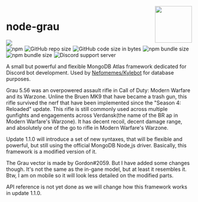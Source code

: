 
<img src="https://i.imgur.com/jRLmdla.jpg" width="100px" height="100px" style="float: right;" />
<h1 style="border: none;">node-grau</h1>
<img src="https://nodei.co/npm/node-grau.png?compact=true"/> <br/>
<img alt="npm" src="https://img.shields.io/npm/dt/node-grau?style=flat-square&logo=npm&color=blue" style="margin-right: 1px;">
<img alt="GitHub repo size" src="https://img.shields.io/github/repo-size/Nefomemes/node-grau?style=flat-square&logo=github" style="margin-right: 1px;">
<img alt="GitHub code size in bytes" src="https://img.shields.io/github/languages/code-size/Nefomemes/node-grau?style=flat-square&logo=github" style="margin-right: 1px;"> 
<img alt="npm bundle size" src="https://img.shields.io/bundlephobia/min/node-grau?style=flat-square&logo=npm" style="margin-right: 1px;">
<img alt="npm bundle size" src="https://img.shields.io/bundlephobia/minzip/node-grau?style=flat-square&logo=npm" style="margin-right: 1px;">
<img alt="Discord support server" src="https://img.shields.io/badge/discord-SCMQwzC-blue?style=flat-square&logo=discord&logoColor=white" style="margin-right: 1px;">

<p>A small but powerful and flexible MongoDB Atlas framework dedicated for Discord bot development. Used by <a href="https://github.com/Nefomemes/Kylebot">Nefomemes/Kylebot</a> for database purposes.</p>

<p>Grau 5.56 was an overpowered assault rifle in Call of Duty: Modern Warfare and its Warzone. Unline the Bruen MK9 that have became a trash gun, this rifle survived the nerf that have been implemented since the "Season 4: Reloaded" update. This rifle is still commonly used across multiple gunfights and engagements across Verdansk(the name of the BR  ap in Modern Warfare's Warzone). It has decent recoil, decent damage range, and absolutely one of the go to rifle in Modern Warfare's Warzone.</p>

<p>Update 1.1.0 will introduce a set of new syntaxes, that will be flexible and powerful, but still using the official MongoDB Node,js driver. Basically, this framework is a modified version of it.</p>

<p>The Grau vector is made by Gordon#2059. But I have added some changes though. It's not the same as the in-gane model, but at least it resembles it. Btw, I am on mobile so it will look less detailed on the modified parts.</p>

API reference is not yet done as we will change how this framework works in update 1.1.0.

